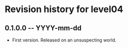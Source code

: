 # Revision history for level04

## 0.1.0.0  -- YYYY-mm-dd

* First version. Released on an unsuspecting world.
